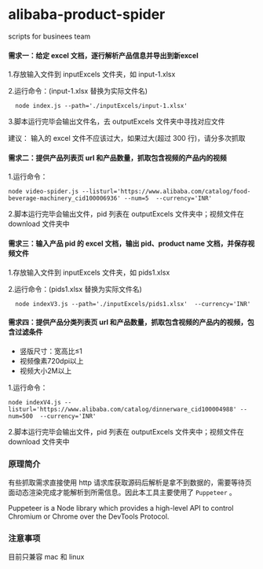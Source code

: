 # alibaba-product-spider
scripts for businees team

#### 需求一：给定 excel 文档，逐行解析产品信息并导出到新excel

1.存放输入文件到 inputExcels 文件夹，如 input-1.xlsx

2.运行命令：(input-1.xlsx 替换为实际文件名)

```
  node index.js --path='./inputExcels/input-1.xlsx' 
```

3.脚本运行完毕会输出文件名，去 outputExcels 文件夹中寻找对应文件

建议： 输入的 excel 文件不应该过大，如果过大(超过 300 行)，请分多次抓取

#### 需求二：提供产品列表页 url 和产品数量，抓取包含视频的产品内的视频

1.运行命令：

```
node video-spider.js --listurl='https://www.alibaba.com/catalog/food-beverage-machinery_cid100006936' --num=5  --currency='INR'
```

2.脚本运行完毕会输出文件，pid 列表在 outputExcels 文件夹中；视频文件在 download 文件夹中

#### 需求三：输入产品 pid 的 excel 文档，输出 pid、product name 文档，并保存视频文件
1.存放输入文件到 inputExcels 文件夹，如 pids1.xlsx

2.运行命令：(pids1.xlsx 替换为实际文件名)
```
  node indexV3.js --path='./inputExcels/pids1.xlsx'  --currency='INR'
```

#### 需求四：提供产品分类列表页 url 和产品数量，抓取包含视频的产品内的视频，包含过滤条件

- 竖版尺寸：宽高比≤1
- 视频像素720dpi以上
- 视频大小2M以上

1.运行命令：

```
node indexV4.js --listurl='https://www.alibaba.com/catalog/dinnerware_cid100004988' --num=500  --currency='INR'
```

2.脚本运行完毕会输出文件，pid 列表在 outputExcels 文件夹中；视频文件在 download 文件夹中


### 原理简介

有些抓取需求直接使用 http 请求库获取源码后解析是拿不到数据的，需要等待页面动态渲染完成才能解析到所需信息。因此本工具主要使用了 `Puppeteer` 。

Puppeteer is a Node library which provides a high-level API to control Chromium or Chrome over the DevTools Protocol.

### 注意事项

目前只兼容 mac 和 linux